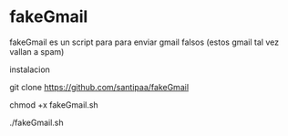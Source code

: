 # fakeGmail

fakeGmail es un script para para enviar gmail falsos (estos gmail tal vez vallan a spam)


instalacion

git clone https://github.com/santipaa/fakeGmail

chmod +x fakeGmail.sh

./fakeGmail.sh
